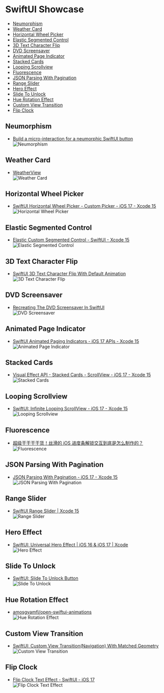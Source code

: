 # SwiftUI Showcase

- [Neumorphism](#neumorphism)
- [Weather Card](#weather-card)
- [Horizontal Wheel Picker](#horizontal-wheel-picker)
- [Elastic Segmented Control](#elastic-segmented-control)
- [3D Text Character Flip](#3d-text-character-flip)
- [DVD Screensaver](#dvd-screensaver)
- [Animated Page Indicator](#animated-page-indicator)
- [Stacked Cards](#stacked-cards)
- [Looping Scrollview](#looping-scrollview)
- [Fluorescence](#fluorescence)
- [JSON Parsing With Pagination](#json-parsing-with-pagination)
- [Range Slider](#range-slider)
- [Hero Effect](#hero-effect)
- [Slide To Unlock](#slide-to-unlock)
- [Hue Rotation Effect](#hue-rotation-effect)
- [Custom View Transition](#custom-view-transition)
- [Flip Clock](#flip-clock)

## Neumorphism

* [Build a micro-interaction for a neumorphic SwiftUI button](https://bootcamp.uxdesign.cc/build-a-neumorphic-micro-interaction-for-a-swiftui-button-aa8c3c53047d)<br>
![Neumorphism](https://cdn.jsdelivr.net/gh/KiligWYu/Pics/2024/202405030008032.gif)

## Weather Card

* [WeatherView](https://gist.github.com/unixzii/540f3755862d0d437bda3928e59de871)<br>
![Weather Card](https://cdn.jsdelivr.net/gh/KiligWYu/Pics/2024/202405030008036.gif)

## Horizontal Wheel Picker

* [SwiftUI Horizontal Wheel Picker - Custom Picker - iOS 17 - Xcode 15](https://www.youtube.com/watch?v=v5T_0AQkQHE)<br>
![Horizontal Wheel Picker](https://cdn.jsdelivr.net/gh/KiligWYu/Pics/2024/202405030008029.gif)

## Elastic Segmented Control

* [Elastic Custom Segmented Control - SwiftUI - Xcode 15](https://www.youtube.com/watch?v=Qnq9_l1M8Fg)<br>
![Elastic Segmented Control](https://cdn.jsdelivr.net/gh/KiligWYu/Pics/2024/202405030008025.gif)

## 3D Text Character Flip

* [SwiftUI 3D Text Character Flip With Default Animation](https://www.youtube.com/watch?v=8npuczSgGDk)<br>
![3D Text Character Flip](https://cdn.jsdelivr.net/gh/KiligWYu/Pics/2024/202405030008022.gif)

## DVD Screensaver

* [Recreating The DVD Screensaver In SwiftUI](https://digitalbunker.dev/dvd-screensaver-swiftui/)<br>
![DVD Screensaver](https://cdn.jsdelivr.net/gh/KiligWYu/Pics/2024/202405030008024.gif)

## Animated Page Indicator

* [SwiftUI Animated Paging Indicators - iOS 17 APIs - Xcode 15](https://www.youtube.com/watch?v=hvD_AafLGc0)<br>
![Animated Page Indicator](https://cdn.jsdelivr.net/gh/KiligWYu/Pics/2024/202405030008023.gif)

## Stacked Cards

* [Visual Effect API - Stacked Cards - ScrollView - iOS 17 - Xcode 15](https://www.youtube.com/watch?v=NgYyN2YyDd4)<br>
![Stacked Cards](https://cdn.jsdelivr.net/gh/KiligWYu/Pics/2024/202405030008035.gif)

## Looping Scrollview

* [SwiftUI: Infinite Looping ScrollView - iOS 17 - Xcode 15](https://www.youtube.com/watch?v=lyuo59840qs)<br>
![Looping Scrollview](https://cdn.jsdelivr.net/gh/KiligWYu/Pics/2024/202405030008031.gif)

## Fluorescence

* [超级干干干干货！丝滑的 iOS 进度条解锁交互到底是怎么制作的？](https://www.bmms.me/blog/silky-smooth-ios-progress-bar-interaction-explained)<br>
![Fluorescence](https://cdn.jsdelivr.net/gh/KiligWYu/Pics/2024/202405030008027.gif)

## JSON Parsing With Pagination

* [JSON Parsing With Pagination - iOS 17 - Xcode 15](https://www.youtube.com/watch?v=bhn3WanfkZI)<br>
![JSON Parsing With Pagination](https://cdn.jsdelivr.net/gh/KiligWYu/Pics/2024/202405030008030.gif)

## Range Slider

* [SwiftUI Range Slider | Xcode 15](https://www.youtube.com/watch?v=L_8BqLus4NA)<br>
![Range Slider](https://cdn.jsdelivr.net/gh/KiligWYu/Pics/2024/202405030008033.gif)

## Hero Effect

* [SwiftUI: Universal Hero Effect | iOS 16 & iOS 17 | Xcode](https://www.youtube.com/watch?v=d0y_f9kCSDk)<br>
![Hero Effect](https://cdn.jsdelivr.net/gh/KiligWYu/Pics/2024/202405030008028.gif)

## Slide To Unlock

* [SwiftUI: Slide To Unlock Button](https://blog.stackademic.com/swiftui-slide-to-unlock-button-f2b1bcedea83)<br>
![Slide To Unlock](https://cdn.jsdelivr.net/gh/KiligWYu/Pics/2024/202405030008034.gif)

## Hue Rotation Effect

* [amosgyamfi/open-swiftui-animations](https://github.com/amosgyamfi/open-swiftui-animations)<br>
![Hue Rotation Effect](https://cdn.jsdelivr.net/gh/KiligWYu/Pics/2024/202405081717205.gif)

## Custom View Transition

* [SwiftUI: Custom View Transition(Navigation) With Matched Geometry](https://blog.stackademic.com/swiftui-custom-view-transition-nav-with-matched-geometry-032552356fc5)<br>
![Custom View Transition](https://cdn.jsdelivr.net/gh/KiligWYu/Pics/2024/202405101606018.gif)

## Flip Clock

* [Flip Clock Text Effect - SwiftUI - iOS 17](https://www.youtube.com/watch?v=Lekoc7QS-K4)<br>
![Flip Clock Text Effect](https://cdn.jsdelivr.net/gh/KiligWYu/Pics/2024/202405292314647.gif)

